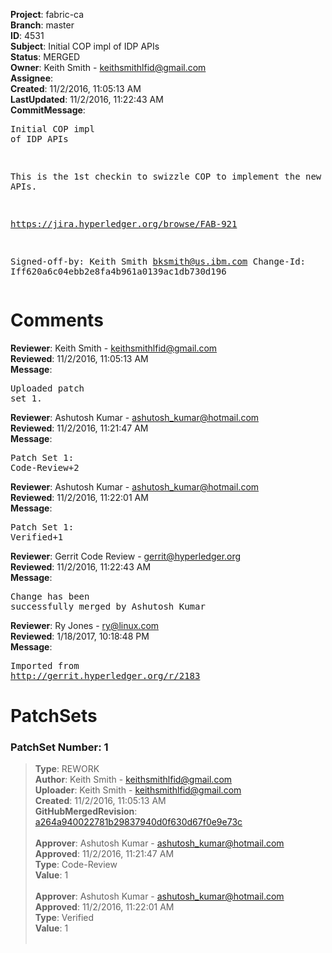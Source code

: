 <strong>Project</strong>: fabric-ca<br><strong>Branch</strong>: master<br><strong>ID</strong>: 4531<br><strong>Subject</strong>: Initial COP impl of IDP APIs<br><strong>Status</strong>: MERGED<br><strong>Owner</strong>: Keith Smith - keithsmithlfid@gmail.com<br><strong>Assignee</strong>:<br><strong>Created</strong>: 11/2/2016, 11:05:13 AM<br><strong>LastUpdated</strong>: 11/2/2016, 11:22:43 AM<br><strong>CommitMessage</strong>:<br><pre>Initial COP impl of IDP APIs

This is the 1st checkin to swizzle COP to implement the new
IDP APIs.

https://jira.hyperledger.org/browse/FAB-921

Signed-off-by: Keith Smith <bksmith@us.ibm.com>
Change-Id: Iff620a6c04ebb2e8fa4b961a0139ac1db730d196
</pre><h1>Comments</h1><strong>Reviewer</strong>: Keith Smith - keithsmithlfid@gmail.com<br><strong>Reviewed</strong>: 11/2/2016, 11:05:13 AM<br><strong>Message</strong>: <pre>Uploaded patch set 1.</pre><strong>Reviewer</strong>: Ashutosh Kumar - ashutosh_kumar@hotmail.com<br><strong>Reviewed</strong>: 11/2/2016, 11:21:47 AM<br><strong>Message</strong>: <pre>Patch Set 1: Code-Review+2</pre><strong>Reviewer</strong>: Ashutosh Kumar - ashutosh_kumar@hotmail.com<br><strong>Reviewed</strong>: 11/2/2016, 11:22:01 AM<br><strong>Message</strong>: <pre>Patch Set 1: Verified+1</pre><strong>Reviewer</strong>: Gerrit Code Review - gerrit@hyperledger.org<br><strong>Reviewed</strong>: 11/2/2016, 11:22:43 AM<br><strong>Message</strong>: <pre>Change has been successfully merged by Ashutosh Kumar</pre><strong>Reviewer</strong>: Ry Jones - ry@linux.com<br><strong>Reviewed</strong>: 1/18/2017, 10:18:48 PM<br><strong>Message</strong>: <pre>Imported from http://gerrit.hyperledger.org/r/2183</pre><h1>PatchSets</h1><h3>PatchSet Number: 1</h3><blockquote><strong>Type</strong>: REWORK<br><strong>Author</strong>: Keith Smith - keithsmithlfid@gmail.com<br><strong>Uploader</strong>: Keith Smith - keithsmithlfid@gmail.com<br><strong>Created</strong>: 11/2/2016, 11:05:13 AM<br><strong>GitHubMergedRevision</strong>: [a264a940022781b29837940d0f630d67f0e9e73c](https://github.com/hyperledger/fabric-ca/commit/a264a940022781b29837940d0f630d67f0e9e73c)<br><br><strong>Approver</strong>: Ashutosh Kumar - ashutosh_kumar@hotmail.com<br><strong>Approved</strong>: 11/2/2016, 11:21:47 AM<br><strong>Type</strong>: Code-Review<br><strong>Value</strong>: 1<br><br><strong>Approver</strong>: Ashutosh Kumar - ashutosh_kumar@hotmail.com<br><strong>Approved</strong>: 11/2/2016, 11:22:01 AM<br><strong>Type</strong>: Verified<br><strong>Value</strong>: 1<br><br></blockquote>